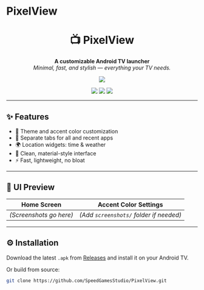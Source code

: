 # PixelView
<h1 align="center">📺 PixelView</h1>

<p align="center">
  <strong>A customizable Android TV launcher</strong><br/>
  <em>Minimal, fast, and stylish — everything your TV needs.</em>
</p>

<p align="center">
  <a href="./README.ru.md"><img src="https://img.shields.io/badge/🇷🇺 Читать на русском-grey?style=for-the-badge" /></a>
</p>

<p align="center">
  <img src="https://img.shields.io/badge/Platform-Android%20TV-green?style=flat-square" />
  <img src="https://img.shields.io/badge/Made%20with-Java-blue?style=flat-square" />
  <img src="https://img.shields.io/github/license/SpeedGamesStudio/PixelView?style=flat-square" />
</p>

---

## ✨ Features

- 🎨 Theme and accent color customization
- 📁 Separate tabs for all and recent apps
- 🌍 Location widgets: time & weather
- 📱 Clean, material-style interface
- ⚡ Fast, lightweight, no bloat

---

## 📸 UI Preview

| Home Screen | Accent Color Settings |
|-------------|------------------------|
| *(Screenshots go here)* | *(Add `screenshots/` folder if needed)* |

---

## ⚙️ Installation

Download the latest `.apk` from [Releases](https://github.com/SpeedGamesStudio/PixelView/releases) and install it on your Android TV.

Or build from source:

```bash
git clone https://github.com/SpeedGamesStudio/PixelView.git
